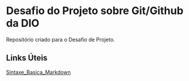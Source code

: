 # Desafio do Projeto sobre Git/Github da DIO
Repositório criado para o Desafio de Projeto.

## Links Úteis
[Sintaxe_Basica_Markdown](https://www.markdownguide.org/getting-started/)
